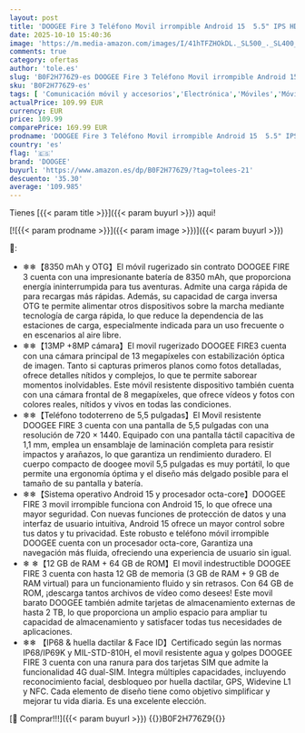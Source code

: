 ```yaml
---
layout: post
title: 'DOOGEE Fire 3 Teléfono Movil irrompible Android 15  5.5" IPS HD+  8350mAh 12GB +64 GB/2TB TF movil Resistente 13MP+8MP Octa Core NFC/Face ID/GPS/OTG/3 5mm/Widevine L1/IP68&IP69/4G Dual SIM Smartphone'
date: 2025-10-10 15:40:36
image: 'https://m.media-amazon.com/images/I/41hTFZHOkDL._SL500_._SL400_.jpg'
comments: true
category: ofertas
author: 'tole.es'
slug: 'B0F2H776Z9-es DOOGEE Fire 3 Teléfono Movil irrompible Android 15 5.5"...'
sku: 'B0F2H776Z9-es'
tags: [ 'Comunicación móvil y accesorios','Electrónica','Móviles','Móviles y smartphones libres','android','doogee','🇪🇸', ]
actualPrice: 109.99 EUR
currency: EUR
price: 109.99
comparePrice: 169.99 EUR
prodname: 'DOOGEE Fire 3 Teléfono Movil irrompible Android 15  5.5" IPS HD+  8350mAh 12GB +64 GB/2TB TF movil Resistente 13MP+8MP Octa Core NFC/Face ID/GPS/OTG/3 5mm/Widevine L1/IP68&IP69/4G Dual SIM Smartphone'
country: 'es'
flag: '🇪🇸'
brand: 'DOOGEE'
buyurl: 'https://www.amazon.es/dp/B0F2H776Z9/?tag=tolees-21'
descuento: '35.30'
average: '109.985'
---
```


Tienes [{{< param title >}}]({{< param buyurl >}}) aqui!

[![{{< param prodname >}}]({{< param image >}})]({{< param buyurl >}})

🔎:

- ❄❄【8350 mAh y OTG】El móvil rugerizado sin contrato DOOGEE FIRE 3 cuenta con una impresionante batería de 8350 mAh, que proporciona energía ininterrumpida para tus aventuras. Admite una carga rápida de para recargas más rápidas. Además, su capacidad de carga inversa OTG te permite alimentar otros dispositivos sobre la marcha mediante tecnología de carga rápida, lo que reduce la dependencia de las estaciones de carga, especialmente indicada para un uso frecuente o en escenarios al aire libre.
- ❄❄【13MP +8MP cámara】El movil rugerizado DOOGEE FIRE3 cuenta con una cámara principal de 13 megapíxeles con estabilización óptica de imagen. Tanto si capturas primeros planos como fotos detalladas, ofrece detalles nítidos y complejos, lo que te permite saborear momentos inolvidables. Este móvil resistente dispositivo también cuenta con una cámara frontal de 8 megapíxeles, que ofrece vídeos y fotos con colores reales, nítidos y vivos en todas las condiciones.
- ❄❄【Teléfono todoterreno de 5,5 pulgadas】El Movil resistente DOOGEE FIRE 3 cuenta con una pantalla de 5,5 pulgadas con una resolución de 720 × 1440. Equipado con una pantalla táctil capacitiva de 1,1 mm, emplea un ensamblaje de laminación completa para resistir impactos y arañazos, lo que garantiza un rendimiento duradero. El cuerpo compacto de doogee movil 5,5 pulgadas es muy portátil, lo que permite una ergonomía óptima y el diseño más delgado posible para el tamaño de su pantalla y batería.
- ❄❄【Sistema operativo Android 15 y procesador octa-core】DOOGEE FIRE 3 movil irrompible funciona con Android 15, lo que ofrece una mayor seguridad. Con nuevas funciones de protección de datos y una interfaz de usuario intuitiva, Android 15 ofrece un mayor control sobre tus datos y tu privacidad. Este robusto e teléfono móvil irrompible DOOGEE cuenta con un procesador octa-core, Garantiza una navegación más fluida, ofreciendo una experiencia de usuario sin igual.
- ❄ ❄【12 GB de RAM + 64 GB de ROM】El movil indestructible DOOGEE FIRE 3 cuenta con hasta 12 GB de memoria (3 GB de RAM + 9 GB de RAM virtual) para un funcionamiento fluido y sin retrasos. Con 64 GB de ROM, ¡descarga tantos archivos de vídeo como desees! Este movil barato DOOGEE también admite tarjetas de almacenamiento externas de hasta 2 TB, lo que proporciona un amplio espacio para ampliar tu capacidad de almacenamiento y satisfacer todas tus necesidades de aplicaciones.
- ❄❄ 【IP68 & huella dactilar & Face ID】Certificado según las normas IP68/IP69K y MIL-STD-810H, el movil resistente agua y golpes DOOGEE FIRE 3 cuenta con una ranura para dos tarjetas SIM que admite la funcionalidad 4G dual-SIM. Integra múltiples capacidades, incluyendo reconocimiento facial, desbloqueo por huella dactilar, GPS, Widevine L1 y NFC. Cada elemento de diseño tiene como objetivo simplificar y mejorar tu vida diaria. Es una excelente elección.

[🛒 Comprar!!!]({{< param buyurl >}})
{{<world>}}B0F2H776Z9{{</world>}}

